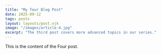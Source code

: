 ```yaml
---
title: "My four Blog Post"
date: 2025-09-12
tags: posts
layout: layouts/post.njk
image: "/images/article-4.jpg"
excerpt: "The third post covers more advanced topics in our series."
---
```



This is the content of the Four post.
